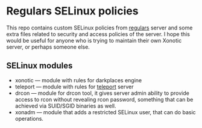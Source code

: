 # Regulars SELinux policies 

This repo contains custom SELinux policies from
[regulars](https://regulars.win/) server and some extra files related to
security and access policies of the server. I hope this would be useful for
anyone who is trying to maintain their own Xonotic server, or perhaps someone
else.

## SELinux modules

- xonotic &mdash; module with rules for darkplaces engine
- teleport &mdash; module with rules for [teleport](https://en.wikipedia.org/wiki/Teleport_(software)) server
- drcon &mdash; module for drcon tool, it gives server admin ability to provide access
to rcon without  revealing rcon password, something that can be achieved via SUID/SGID binaries as well.
- xonadm &mdash; module that adds a restricted SELinux user, that can do basic operations. 
